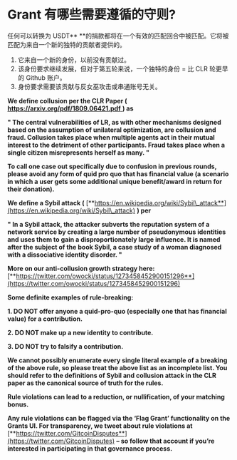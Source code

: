 # Grant 有哪些需要遵循的守则?

任何可以转换为 USDT** **的捐款都将在一个有效的匹配回合中被匹配。它将被匹配为来自一个新的独特的贡献者提供的。

1. 它来自一个新的身份，以前没有贡献过。
2. 该身份要求继续发展，但对于第五轮来说，一个独特的身份 = 比 CLR 轮更早的 Github 账户。
3. 身份要求需要该贡献与反女巫攻击或串通账号无关。

**We define collusion per the CLR Paper (** [**https://arxiv.org/pdf/1809.06421.pdf** ](https://arxiv.org/pdf/1809.06421.pdf)**) as**

**" The central vulnerabilities of LR, as with other mechanisms designed based on the assumption of unilateral optimization, are collusion and fraud. Collusion takes place when multiple agents act in their mutual interest to the detriment of other participants. Fraud takes place when a single citizen misrepresents herself as many. "**

**To call one case out specifically due to confusion in previous rounds, please avoid any form of quid pro quo that has financial value (a scenario in which a user gets some additional unique benefit/award in return for their donation).**

**We define a Sybil attack (** [**https://en.wikipedia.org/wiki/Sybil\_attack**](https://en.wikipedia.org/wiki/Sybil\_attack) **) per**

**" In a Sybil attack, the attacker subverts the reputation system of a network service by creating a large number of pseudonymous identities and uses them to gain a disproportionately large influence. It is named after the subject of the book Sybil, a case study of a woman diagnosed with a dissociative identity disorder. "**

**More on our anti-collusion growth strategy here:** [**https://twitter.com/owocki/status/1273458452900151296**](https://twitter.com/owocki/status/1273458452900151296)

**Some definite examples of rule-breaking:**

**1. DO NOT offer anyone a quid-pro-quo (especially one that has financial value) for a contribution.**

**2. DO NOT make up a new identity to contribute.**

**3. DO NOT try to falsify a contribution.**

**We cannot possibly enumerate every single literal example of a breaking of the above rule, so please treat the above list as an incomplete list. You should refer to the definitions of Sybil and collusion attack in the CLR paper as the canonical source of truth for the rules.**

**Rule violations can lead to a reduction, or nullification, of your matching bonus.**

**Any rule violations can be flagged via the ‘Flag Grant’ functionality on the Grants UI. For transparency, we tweet about rule violations at** [**https://twitter.com/GitcoinDisputes**](https://twitter.com/GitcoinDisputes) **– so follow that account if you’re interested in participating in that governance process.**
